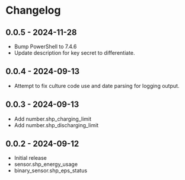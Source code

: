 # Changelog

## 0.0.5 - 2024-11-28
 - Bump PowerShell to 7.4.6
 - Update description for key secret to differentiate.

## 0.0.4 - 2024-09-13
 - Attempt to fix culture code use and date parsing for logging output.

## 0.0.3 - 2024-09-13
 - Add number.shp_charging_limit
 - Add number.shp_discharging_limit

## 0.0.2 - 2024-09-12
 - Initial release
 - sensor.shp_energy_usage
 - binary_sensor.shp_eps_status